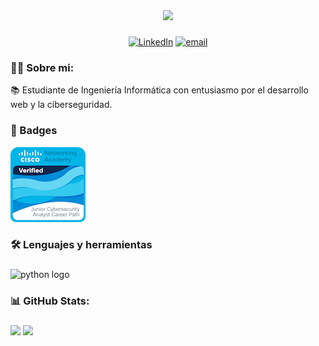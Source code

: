 <div align="center">
<img src="https://i.imgur.com/41wiyjM.png">
</div>

###
<div align="center">
  
  [![LinkedIn](https://img.shields.io/badge/LinkedIn-%230077B5.svg?logo=linkedin&logoColor=white)](https://www.linkedin.com/in/camila-gimenez-it) [![email](https://img.shields.io/badge/Email-D14836?logo=gmail&logoColor=white)](mailto:cgmorel@outlook.com) 
<div>

###
<h3 align="left">👩‍💻  Sobre mi:</h3>

<p align="left">📚 Estudiante de Ingeniería Informática con entusiasmo por el desarrollo web y la ciberseguridad.
  <p align="left"> 
    </p>

</p>

<h3 align="left">🏅 Badges</h3>

<div align="left">
  <a href="https://www.credly.com/badges/d619c89f-5bf5-411d-9182-9997d7e3b006/public_url" target="_blank">
    <img src="https://github.com/gmcam/gmcam/blob/main/badge1.png" />
  </a>
</div>


###

<h3 align="left">🛠 Lenguajes y herramientas</h3>

###

<div align="left">
  <img src="https://cdn.jsdelivr.net/gh/devicons/devicon/icons/python/python-original.svg" height="40" alt="python logo"  />
</div>

 <h3 align="left">📊 GitHub Stats:</h3>

###
  
<div align="left">
  
![](https://github-readme-stats.vercel.app/api?username=gmcam&theme=calm_pink&hide_border=false&include_all_commits=false&count_private=false)      ![](https://nirzak-streak-stats.vercel.app/?user=gmcam&theme=calm_pink&hide_border=false)
<div>

</p>

###
